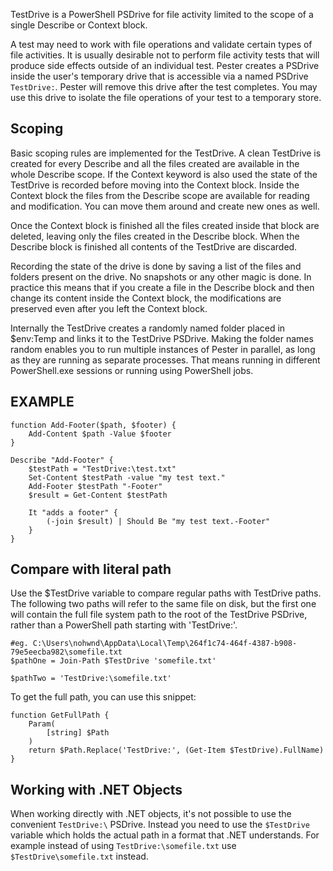 TestDrive is a PowerShell PSDrive for file activity limited to the scope of a single Describe or Context block.

A test may need to work with file operations and validate certain types of file activities. It is usually desirable not to perform file activity tests that will produce side effects outside of an individual test. Pester creates a PSDrive inside the user's temporary drive that is accessible via a named PSDrive ```TestDrive:```. Pester will remove this drive after the test completes. You may use this drive to isolate the file operations of your test to a temporary store.

Scoping
-------
Basic scoping rules are implemented for the TestDrive. A clean TestDrive is created for every Describe and all the files created are available in the whole Describe scope. If the Context keyword is also used the state of the TestDrive is recorded before moving into the Context block. Inside the Context block the files from the Describe scope are available for reading and modification. You can move them around and create new ones as well.

Once the Context block is finished all the files created inside that block are deleted, leaving only the files created in the Describe block. When the Describe block is finished all contents of the TestDrive are discarded.

Recording the state of the drive is done by saving a list of the files and folders present on the drive. No snapshots or any other magic is done. In practice this means that if you create a file in the Describe block and then change its content inside the Context block, the modifications are preserved even after you left the Context block.

Internally the TestDrive creates a randomly named folder placed in $env:Temp and links it to the TestDrive PSDrive. Making the folder names random enables you to run multiple instances of Pester in parallel, as long as they are running as separate processes. That means running in different PowerShell.exe sessions or running using PowerShell jobs.

EXAMPLE
--------

```posh
function Add-Footer($path, $footer) {
	Add-Content $path -Value $footer
}

Describe "Add-Footer" {
	$testPath = "TestDrive:\test.txt"
	Set-Content $testPath -value "my test text."
	Add-Footer $testPath "-Footer"
	$result = Get-Content $testPath

	It "adds a footer" {
	    (-join $result) | Should Be "my test text.-Footer"
	}
}
```

Compare with literal path
---------
Use the $TestDrive variable to compare regular paths with TestDrive paths.  The following
two paths will refer to the same file on disk, but the first one will contain the full file
system path to the root of the TestDrive PSDrive, rather than a PowerShell path starting with
'TestDrive:\'.

```posh
#eg. C:\Users\nohwnd\AppData\Local\Temp\264f1c74-464f-4387-b908-79e5eecba982\somefile.txt
$pathOne = Join-Path $TestDrive 'somefile.txt'

$pathTwo = 'TestDrive:\somefile.txt'
```

To get the full path, you can use this snippet:

```posh
function GetFullPath {
    Param(
        [string] $Path
    )
    return $Path.Replace('TestDrive:', (Get-Item $TestDrive).FullName)
}
```

Working with .NET Objects
---------
When working directly with .NET objects, it's not possible to use the convenient `TestDrive:\` PSDrive. Instead you need to use the `$TestDrive` variable which holds the actual path in a format that .NET understands. For example instead of using `TestDrive:\somefile.txt` use `$TestDrive\somefile.txt` instead.